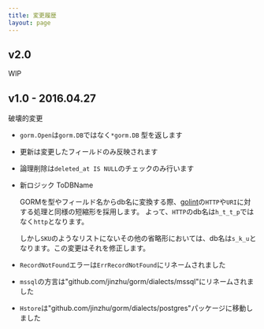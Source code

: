 ```yaml
---
title: 変更履歴
layout: page
---
```


## v2.0

WIP

## v1.0 - 2016.04.27

破壊的変更

* `gorm.Open`は`gorm.DB`ではなく`*gorm.DB` 型を返します

* 更新は変更したフィールドのみ反映されます

* 論理削除は`deleted_at IS NULL`のチェックのみ行います

* 新ロジック ToDBName
    
    GORMを型やフィールド名からdb名に変換する際、[golint](https://github.com/golang/lint/blob/master/lint.go#L702)の`HTTP`や`URI`に対する処理と同様の短縮形を採用します。 よって、`HTTP`のdb名は`h_t_t_p`ではなく`http`となります。
    
    しかし`SKU`のようなリストにないその他の省略形においては、db名は`s_k_u`となります。この変更はそれを修正します。

* `RecordNotFound`エラーは`ErrRecordNotFound`にリネームされました

* `mssql`の方言は"github.com/jinzhu/gorm/dialects/mssql"にリネームされました

* `Hstore`は"github.com/jinzhu/gorm/dialects/postgres"パッケージに移動しました